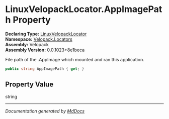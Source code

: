 ﻿<!--  
  <auto-generated>   
    The contents of this file were generated by a tool.  
    Changes to this file may be list if the file is regenerated  
  </auto-generated>   
-->

# LinuxVelopackLocator.AppImagePath Property

**Declaring Type:** [LinuxVelopackLocator](../index.md)  
**Namespace:** [Velopack.Locators](../../index.md)  
**Assembly:** Velopack  
**Assembly Version:** 0.0.1023+8e1beca

 File path of the .AppImage which mounted and ran this application. 

```csharp
public string AppImagePath { get; }
```

## Property Value

string

___

*Documentation generated by [MdDocs](https://github.com/ap0llo/mddocs)*
